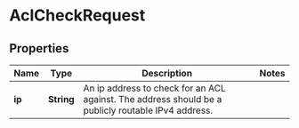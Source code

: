 

# AclCheckRequest


## Properties

| Name | Type | Description | Notes |
|------------ | ------------- | ------------- | -------------|
|**ip** | **String** | An ip address to check for an ACL against. The address should be a publicly routable IPv4 address. |  |



